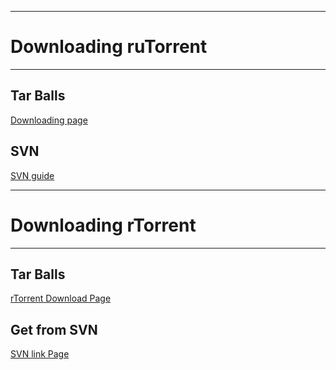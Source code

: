 
---

# Downloading ruTorrent #

---

## Tar Balls ##

[Downloading page](https://bintray.com/novik65/generic/ruTorrent)

## SVN ##

[SVN guide](GetFromSVN.md)


---

# Downloading rTorrent #

---


## Tar Balls ##

[rTorrent Download Page](http://libtorrent.rakshasa.no/downloads/)

## Get from SVN ##

[SVN link Page](http://libtorrent.rakshasa.no/wiki/Download)